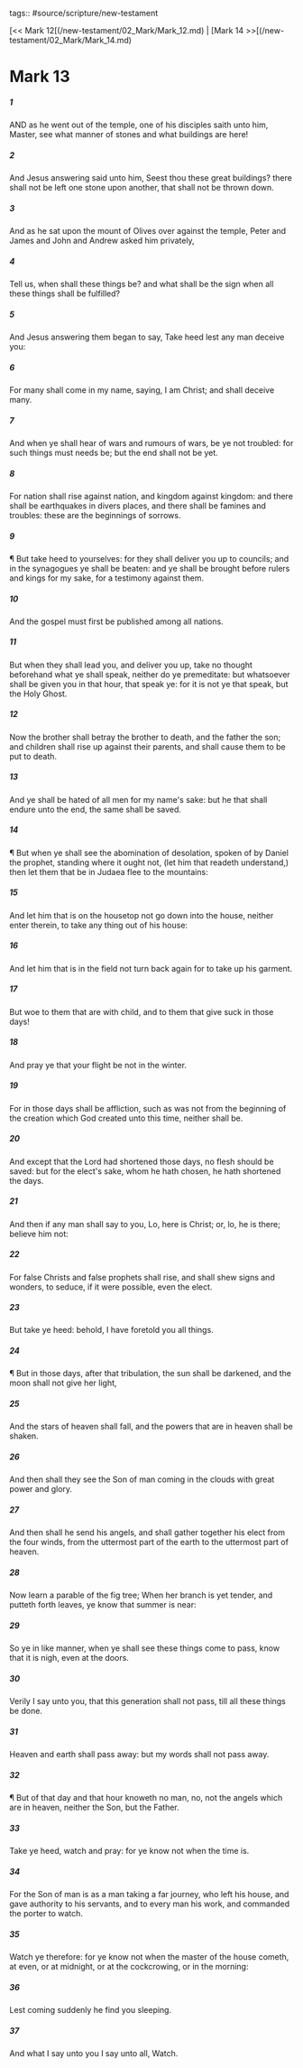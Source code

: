 tags:: #source/scripture/new-testament

[<< Mark 12[(/new-testament/02_Mark/Mark_12.md) | [Mark 14 >>[(/new-testament/02_Mark/Mark_14.md)

# Mark 13

##### 1

AND as he went out of the temple, one of his disciples saith unto him, Master, see what manner of stones and what buildings are here!

##### 2

And Jesus answering said unto him, Seest thou these great buildings? there shall not be left one stone upon another, that shall not be thrown down.

##### 3

And as he sat upon the mount of Olives over against the temple, Peter and James and John and Andrew asked him privately,

##### 4

Tell us, when shall these things be? and what shall be the sign when all these things shall be fulfilled?

##### 5

And Jesus answering them began to say, Take heed lest any man deceive you:

##### 6

For many shall come in my name, saying, I am Christ; and shall deceive many.

##### 7

And when ye shall hear of wars and rumours of wars, be ye not troubled: for such things must needs be; but the end shall not be yet.

##### 8

For nation shall rise against nation, and kingdom against kingdom: and there shall be earthquakes in divers places, and there shall be famines and troubles: these are the beginnings of sorrows.

##### 9

¶ But take heed to yourselves: for they shall deliver you up to councils; and in the synagogues ye shall be beaten: and ye shall be brought before rulers and kings for my sake, for a testimony against them.

##### 10

And the gospel must first be published among all nations.

##### 11

But when they shall lead you, and deliver you up, take no thought beforehand what ye shall speak, neither do ye premeditate: but whatsoever shall be given you in that hour, that speak ye: for it is not ye that speak, but the Holy Ghost.

##### 12

Now the brother shall betray the brother to death, and the father the son; and children shall rise up against their parents, and shall cause them to be put to death.

##### 13

And ye shall be hated of all men for my name's sake: but he that shall endure unto the end, the same shall be saved.

##### 14

¶ But when ye shall see the abomination of desolation, spoken of by Daniel the prophet, standing where it ought not, (let him that readeth understand,) then let them that be in Judaea flee to the mountains:

##### 15

And let him that is on the housetop not go down into the house, neither enter therein, to take any thing out of his house:

##### 16

And let him that is in the field not turn back again for to take up his garment.

##### 17

But woe to them that are with child, and to them that give suck in those days!

##### 18

And pray ye that your flight be not in the winter.

##### 19

For in those days shall be affliction, such as was not from the beginning of the creation which God created unto this time, neither shall be.

##### 20

And except that the Lord had shortened those days, no flesh should be saved: but for the elect's sake, whom he hath chosen, he hath shortened the days.

##### 21

And then if any man shall say to you, Lo, here is Christ; or, lo, he is there; believe him not:

##### 22

For false Christs and false prophets shall rise, and shall shew signs and wonders, to seduce, if it were possible, even the elect.

##### 23

But take ye heed: behold, I have foretold you all things.

##### 24

¶ But in those days, after that tribulation, the sun shall be darkened, and the moon shall not give her light,

##### 25

And the stars of heaven shall fall, and the powers that are in heaven shall be shaken.

##### 26

And then shall they see the Son of man coming in the clouds with great power and glory.

##### 27

And then shall he send his angels, and shall gather together his elect from the four winds, from the uttermost part of the earth to the uttermost part of heaven.

##### 28

Now learn a parable of the fig tree; When her branch is yet tender, and putteth forth leaves, ye know that summer is near:

##### 29

So ye in like manner, when ye shall see these things come to pass, know that it is nigh, even at the doors.

##### 30

Verily I say unto you, that this generation shall not pass, till all these things be done.

##### 31

Heaven and earth shall pass away: but my words shall not pass away.

##### 32

¶ But of that day and that hour knoweth no man, no, not the angels which are in heaven, neither the Son, but the Father.

##### 33

Take ye heed, watch and pray: for ye know not when the time is.

##### 34

For the Son of man is as a man taking a far journey, who left his house, and gave authority to his servants, and to every man his work, and commanded the porter to watch.

##### 35

Watch ye therefore: for ye know not when the master of the house cometh, at even, or at midnight, or at the cockcrowing, or in the morning:

##### 36

Lest coming suddenly he find you sleeping.

##### 37

And what I say unto you I say unto all, Watch.
